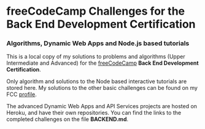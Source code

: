 # freeCodeCamp Challenges for the Back End Development Certification
### Algorithms, Dynamic Web Apps and Node.js based tutorials

This is a local copy of my solutions to  problems and algorithms (Upper Intermediate and Advanced) for the [freeCodeCamp](http://www.freecodecamp.com/map) **Back End Development Certification**.

Only algorithm and solutions to the Node based interactive tutorials are stored here. My solutions to the other basic challenges can be found on my FCC [profile](http://www.freecodecamp.com/em-ant).

The advanced Dynamic Web Apps and API Services projects are hosted on Heroku, and have their own repositories. You can find the links to the completed challenges on the file **BACKEND.md**.
